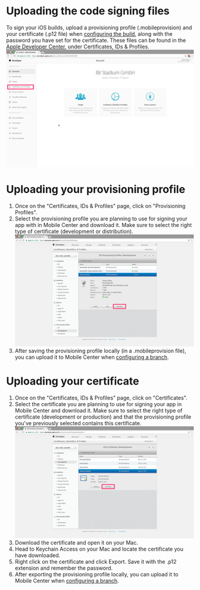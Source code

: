 # Uploading the code signing files


To sign your iOS builds, upload a provisioning profile (.mobileprovision) and your certificate (.p12 file) when [configuring the build](../../first-build), along with the password you have set for the certificate. These files can be found in the [Apple Developer Center](https://developer.apple.com/account/), under Certificates, IDs & Profiles.
![Apple Developer: Certificates, IDs & Profiles][apple-certificates]

# Uploading your provisioning profile
1. Once on the "Certificates, IDs & Profiles" page, click on "Provisioning Profiles".
2. Select the provisioning profile you are planning to use for signing your app with in Mobile Center and download it. Make sure to select the right type of certificate (development or distribution).
![Download provisioning profile][download-provisioning-profile]
3. After saving the provisioning profile locally (in a .mobileprovision file), you can upload it to Mobile Center when [configuring a branch](../../first-build).

# Uploading your certificate
1. Once on the "Certificates, IDs & Profiles" page, click on "Certificates".
2. Select the certificate you are planning to use for signing your app in Mobile Center and download it. Make sure to select the right type of certificate (development or production) and that the provisioning profile you've previously selected contains this certificate.
![Download certificate from Apple Developer][download-certificate]
3. Download the certificate and open it on your Mac.
4. Head to Keychain Access on your Mac and locate the certificate you have downloaded.
5. Right click on the certificate and click Export. Save it with the .p12 extension and remember the password.
6. After exporting the provisioning profile locally, you can upload it to Mobile Center when [configuring a branch](../../first-build).

[apple-certificates]: images/Apple-developer-certificates-blurred.png
[download-provisioning-profile]: images/provisioning-profile-blurred.png
[download-certificate]: images/certificate-blurred.png
